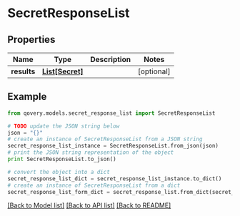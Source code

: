 # SecretResponseList


## Properties

Name | Type | Description | Notes
------------ | ------------- | ------------- | -------------
**results** | [**List[Secret]**](Secret.md) |  | [optional] 

## Example

```python
from qovery.models.secret_response_list import SecretResponseList

# TODO update the JSON string below
json = "{}"
# create an instance of SecretResponseList from a JSON string
secret_response_list_instance = SecretResponseList.from_json(json)
# print the JSON string representation of the object
print SecretResponseList.to_json()

# convert the object into a dict
secret_response_list_dict = secret_response_list_instance.to_dict()
# create an instance of SecretResponseList from a dict
secret_response_list_form_dict = secret_response_list.from_dict(secret_response_list_dict)
```
[[Back to Model list]](../README.md#documentation-for-models) [[Back to API list]](../README.md#documentation-for-api-endpoints) [[Back to README]](../README.md)


